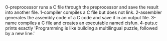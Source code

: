 0-preprocessor runs a C file through the preprocessor and save the result into another file.
1-compiler compiles a C file but does not link.
2-assembler generates the assembly code of a C code and save it in an output file.
3-name compiles a C file and creates an executable named cisfun.
4-puts.c prints exactly 'Programming is like building a multilingual puzzle, followed by a new line.'
